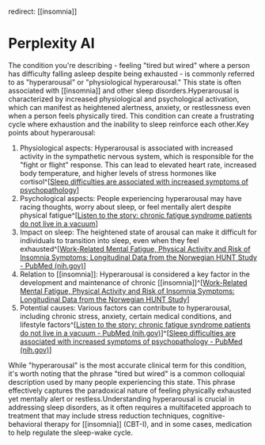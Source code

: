 redirect: [[insomnia]]

# Perplexity AI
The condition you're describing - feeling "tired but wired" where a person has difficulty falling asleep despite being exhausted - is commonly referred to as "hyperarousal" or "physiological hyperarousal." This state is often associated with [[insomnia]] and other sleep disorders.Hyperarousal is characterized by increased physiological and psychological activation, which can manifest as heightened alertness, anxiety, or restlessness even when a person feels physically tired. This condition can create a frustrating cycle where exhaustion and the inability to sleep reinforce each other.Key points about hyperarousal:

1. Physiological aspects: Hyperarousal is associated with increased activity in the sympathetic nervous system, which is responsible for the "fight or flight" response. This can lead to elevated heart rate, increased body temperature, and higher levels of stress hormones like cortisol^[[Sleep difficulties are associated with increased symptoms of psychopathology](https://pubmed.ncbi.nlm.nih.gov/24496489/)]
2. Psychological aspects: People experiencing hyperarousal may have racing thoughts, worry about sleep, or feel mentally alert despite physical fatigue^[[Listen to the story: chronic fatigue syndrome patients do not live in a vacuum](https://pubmed.ncbi.nlm.nih.gov/21212717/)]
3. Impact on sleep: The heightened state of arousal can make it difficult for individuals to transition into sleep, even when they feel exhausted^[[Work-Related Mental Fatigue, Physical Activity and Risk of Insomnia Symptoms: Longitudinal Data from the Norwegian HUNT Study - PubMed (nih.gov)](https://pubmed.ncbi.nlm.nih.gov/31307230/)]
4. Relation to [[insomnia]]: Hyperarousal is considered a key factor in the development and maintenance of chronic [[insomnia]]^[[Work-Related Mental Fatigue, Physical Activity and Risk of Insomnia Symptoms: Longitudinal Data from the Norwegian HUNT Study](https://pubmed.ncbi.nlm.nih.gov/31307230/)]
5. Potential causes: Various factors can contribute to hyperarousal, including chronic stress, anxiety, certain medical conditions, and lifestyle factors^[[Listen to the story: chronic fatigue syndrome patients do not live in a vacuum - PubMed (nih.gov)](https://pubmed.ncbi.nlm.nih.gov/21212717/)]^[[Sleep difficulties are associated with increased symptoms of psychopathology - PubMed (nih.gov)](https://pubmed.ncbi.nlm.nih.gov/24496489/)]

While "hyperarousal" is the most accurate clinical term for this condition, it's worth noting that the phrase "tired but wired" is a common colloquial description used by many people experiencing this state. This phrase effectively captures the paradoxical nature of feeling physically exhausted yet mentally alert or restless.Understanding hyperarousal is crucial in addressing sleep disorders, as it often requires a multifaceted approach to treatment that may include stress reduction techniques, cognitive-behavioral therapy for [[insomnia]] (CBT-I), and in some cases, medication to help regulate the sleep-wake cycle.